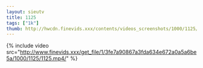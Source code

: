 ```yaml
--- 
layout: sieutv
title: 1125
tags: ["1k"]
thumb: http://hwcdn.finevids.xxx/contents/videos_screenshots/1000/1125/preview.mp4.jpg
---
```

{% include video src="http://www.finevids.xxx/get_file/1/3fe7a90867a3fda634e672a0a5a6be5a/1000/1125/1125.mp4/" %} 
